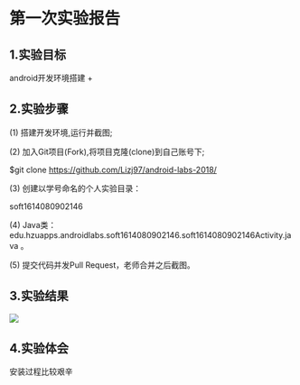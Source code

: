 # 第一次实验报告
## 1.实验目标

 android开发环境搭建
 +
 ## 2.实验步骤
 
 (1) 搭建开发环境,运行并截图;
 
 (2) 加入Git项目(Fork),将项目克隆(clone)到自己账号下;
 
   $git clone https://github.com/Lizj97/android-labs-2018/
 
 (3) 创建以学号命名的个人实验目录：
 
  soft1614080902146
 
 (4) Java类：edu.hzuapps.androidlabs.soft1614080902146.soft1614080902146Activity.java 。
 
 (5) 提交代码并发Pull Request，老师合并之后截图。
 
 ## 3.实验结果
 
 ![](https://github.com/ZhuHongen/android-labs-2018/blob/master/soft1614080902146/report1.PNG)
 
 ## 4.实验体会
 
 安装过程比较艰辛
